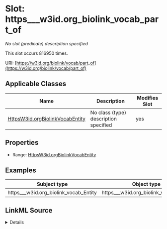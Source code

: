 

# Slot: https___w3id.org_biolink_vocab_part_of


_No slot (predicate) description specified_






This slot occurs 816950 times.


URI: [https://w3id.org/biolink/vocab/part_of](https://w3id.org/biolink/vocab/part_of)



<!-- no inheritance hierarchy -->





## Applicable Classes

| Name | Description | Modifies Slot |
| --- | --- | --- |
| [HttpsW3id.orgBiolinkVocabEntity](../classes/HttpsW3id.orgBiolinkVocabEntity.md) | No class (type) description specified |  yes  |







## Properties

* Range: [HttpsW3id.orgBiolinkVocabEntity](../classes/HttpsW3id.orgBiolinkVocabEntity.md)






## Examples

| Subject type | Object type | Example subject | Example object | Occurrences |
| --- | --- | --- | --- | --- |
| https___w3id.org_biolink_vocab_Entity | https___w3id.org_biolink_vocab_Entity | http://linkedlifedata.com/resource/umls/id/C0000039 | http://linkedlifedata.com/resource/umls/id/C0003062 | 816950 |




## LinkML Source

<details>

```yaml
name: https___w3id.org_biolink_vocab_part_of
annotations:
  count:
    tag: count
    value: 816950
description: No slot (predicate) description specified
examples:
- object:
    example_object: http://linkedlifedata.com/resource/umls/id/C0003062
    example_object_type: https___w3id.org_biolink_vocab_Entity
    example_predicate: https://w3id.org/biolink/vocab/part_of
    example_subject: http://linkedlifedata.com/resource/umls/id/C0000039
    example_subject_type: https___w3id.org_biolink_vocab_Entity
from_schema: biohealth
rank: 1000
slot_uri: https://w3id.org/biolink/vocab/part_of
alias: https___w3id.org_biolink_vocab_part_of
domain_of:
- https___w3id.org_biolink_vocab_Entity
range: https___w3id.org_biolink_vocab_Entity

```
</details>